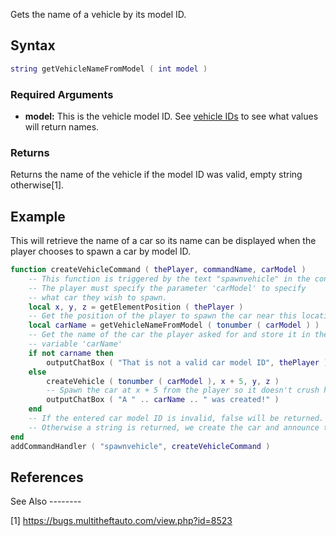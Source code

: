 Gets the name of a vehicle by its model ID.

Syntax
------

``` lua
string getVehicleNameFromModel ( int model )            
```

### Required Arguments

-   **model:** This is the vehicle model ID. See [vehicle IDs](/docs/vehicle_ids.md "wikilink") to see what values will return names.

### Returns

Returns the name of the vehicle if the model ID was valid, empty string otherwise[1].

Example
-------

This will retrieve the name of a car so its name can be displayed when the player chooses to spawn a car by model ID.

``` lua
function createVehicleCommand ( thePlayer, commandName, carModel )
    -- This function is triggered by the text "spawnvehicle" in the console.
    -- The player must specify the parameter 'carModel' to specify
    -- what car they wish to spawn.
    local x, y, z = getElementPosition ( thePlayer )
    -- Get the position of the player to spawn the car near this location
    local carName = getVehicleNameFromModel ( tonumber ( carModel ) )
    -- Get the name of the car the player asked for and store it in the
    -- variable 'carName'
    if not carname then
        outputChatBox ( "That is not a valid car model ID", thePlayer )
    else
        createVehicle ( tonumber ( carModel ), x + 5, y, z )
        -- Spawn the car at x + 5 from the player so it doesn't crush him
        outputChatBox ( "A " .. carName .. " was created!" )
    end
    -- If the entered car model ID is invalid, false will be returned.
    -- Otherwise a string is returned, we create the car and announce the car name in the chatbox.
end
addCommandHandler ( "spawnvehicle", createVehicleCommand )
```

References
----------

<references />
See Also
--------

[1] <https://bugs.multitheftauto.com/view.php?id=8523>
